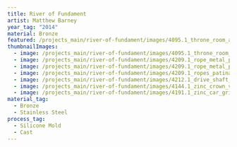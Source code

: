 ```yaml
---
title: River of Fundament
artist: Matthew Barney
year_tag: "2014"
material: Bronze
featured: /projects_main/river-of-fundament/images/4095.1_throne_room_approval_28.jpg
thumbnailImages:
  - image: /projects_main/river-of-fundament/images/4095.1_throne_room_approval_11.jpg
  - image: /projects_main/river-of-fundament/images/4209.1_rope_metal_process_13.jpg
  - image: /projects_main/river-of-fundament/images/4209.1_rope_metal_process_21.jpg
  - image: /projects_main/river-of-fundament/images/4209.1_ropes_patina_process_1.jpg
  - image: /projects_main/river-of-fundament/images/4212.1_drive_shaft_metal_process_3.jpg
  - image: /projects_main/river-of-fundament/images/4144.1_zinc_crown_victoria_final_3.jpg
  - image: /projects_main/river-of-fundament/images/4191.1_zinc_car_grill_final_7.jpg
material_tag:
  - Bronze
  - Stainless Steel
process_tag:
  - Silicone Mold
  - Cast
---
```

